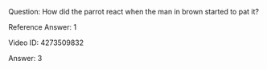 Question: How did the parrot react when the man in brown started to pat it?

Reference Answer: 1

Video ID: 4273509832

Answer: 3

